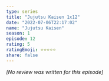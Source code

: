 ```yaml
---
type: series
title: "Jujutsu Kaisen 1x12"
date: "2022-07-06T22:17:02"
name: "Jujutsu Kaisen"
season: 1
episode: 12
rating: 5
ratingEmoji: ⭐️⭐️⭐️⭐️⭐️
share: false
---
```


_[No review was written for this episode]_
